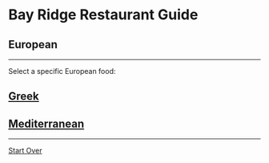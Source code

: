 # Bay Ridge Restaurant Guide
## European
---
Select a specific European food:
## [Greek](greek.md)
## [Mediterranean](mediterranea.md)
---
[Start Over](../home.md)
